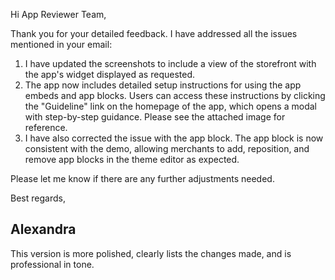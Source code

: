 
Hi App Reviewer Team,

Thank you for your detailed feedback. I have addressed all the issues mentioned in your email:

1. I have updated the screenshots to include a view of the storefront with the app's widget displayed as requested.
2. The app now includes detailed setup instructions for using the app embeds and app blocks. Users can access these instructions by clicking the "Guideline" link on the homepage of the app, which opens a modal with step-by-step guidance. Please see the attached image for reference.
3. I have also corrected the issue with the app block. The app block is now consistent with the demo, allowing merchants to add, reposition, and remove app blocks in the theme editor as expected.

Please let me know if there are any further adjustments needed.

Best regards,  

Alexandra
---

This version is more polished, clearly lists the changes made, and is professional in tone.
